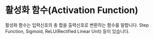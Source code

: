 
# 활성화 함수(Activation Function)
활성화 함수는 입력신호의 총 합을 출력신호로 변환하는 함수를 말합니다. Step Function, Sigmoid, ReLU(Rectified Linear Unit) 등이 있습니다.
